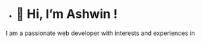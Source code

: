 - <h1>👋 Hi, I’m Ashwin ! </h1>

I am a passionate web developer with interests and experiences in 






<!---
AshwinAashu/AshwinAashu is a ✨ special ✨ repository because its `README.md` (this file) appears on your GitHub profile.
You can click the Preview link to take a look at your changes.
--->
